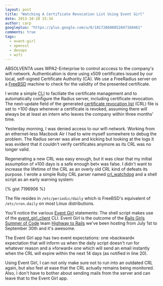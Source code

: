 ```yaml
---
layout: post
title: "Watching A Certificate Revocation List Using Event Girl"
date: 2013-10-28 15:34
author: carp
googleplus: "https://plus.google.com/u/0/101728608052847168461"
comments: true
tags:
  - event-girl
  - openssl
  - devops
  - wifi
---
```


ABSOLVENTA uses WPA2-Enterprise to control acccess to the company's wifi
network.  Authentication is done using x509 certificates issued by our local,
self-signed Certificate Authority (CA). We use a FreeRadius server on a
[FreeBSD](https://www.freebsd.org) machine to check for the validity of the
presented certificate.

I wrote a simple <abbr title="Command Line Interface">CLI</abbr> to faciliate
the certificate management and to automatically configure the Radius server,
including certificate revocation. The next-update field of the generated
[certificate revocation
list](http://en.wikipedia.org/wiki/Certificate_revocation_list) (CRL) file is
set to +100 days whenever a certificate is revoked, assuming there will always
be at least an intern who leaves the company within three months' time.

Yesterday morning, I was denied access to our wifi network. Working from an ethernet-less
Macbook Air I had to wire myself somewhere to debug the problem. The Radius server
was alive and kicking but looking at the logs it was evident that it couldn't
verify certificates anymore as its CRL was no longer valid.

Regenerating a new CRL was easy enough, but it was clear that my initial
assumption of »100 days is a safe enough bet« was false. I didn't want to
increase the lifetime of the CRL as an overly old CRL kind of defeats its
purpose.  I wrote a simple Ruby CRL parser named
[crl_watchdog](https://github.com/Absolventa/crl_watchdog) and a shell script
as an early warning system:

{% gist 7196906 %}

The file resides in ``/etc/periodic/daily`` which is FreeBSD's equivalent of
``/etc/cron.daily`` on most Linux distributions.

You'll notice the various [Event Girl](https://github.com/Absolventa/event_girl)
statements: The shell script makes use of the
[event_girl_client](https://github.com/Absolventa/event_girl_client) CLI. Event Girl
is the outcome of the [Rails Girls Summer of Code](http://railsgirlssummerofcode.org)
team [Highway to Rails](http://highwaytorails.tumblr.com) we've been hosting
from July 1st to September 30th and it's awesome.

The Event Girl app has two event expectations: one »backward« expectation that
will inform us when the daily script doesn't run for whatever reason and a
»forward« one which will send an email instantly when the CRL will expire
within the next 14 days (as notified in line 20).

Using Event Girl, I can not only make sure not to run into an outdated CRL again,
but also feel at ease that the CRL actually remains being monitored. Also, I
don't have to bother about sending mails from the server and can leave that
to the Event Girl app.
